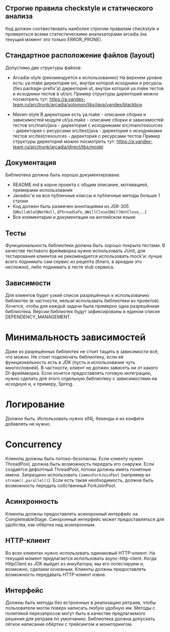 ## Строгие правила checkstyle и статического анализа
Код должен соотвествовать наиболее строгим правилам checkstyle и проверяться всеми статистическими анализаторами arcadia (на текущий момент это только ERROR_PRONE).

## Стандартное расположение файлов (layout)

Допустимо две структуры файлов:

* Arcadia-style (рекомендуется к использованию)
На верхнем уровне есть:
ya.make
директория src, внутри которой исходники и ресурсы (без package-prefix'а)
директория ut, внутри которой ya.make тестов и исходники тестов в ut/src
Пример структуры директорий можно посмотреть тут: https://a.yandex-team.ru/arc/trunk/arcadia/solomon/libs/java/yandex/blackbox

* Maven-style
В директории есть
ya.make - описание сборки и зависимостей модуля
ut/ya.make - описание сборки и зависимостей тестов
src/main/java - директория с исходниками
src/main/resources - директория с ресурсами
src/test/java - директория с исходниками тестов
src/test/resources - директория с ресурсами тестов
Пример структуры директорий можно посмотреть тут: https://a.yandex-team.ru/arc/trunk/arcadia/direct/libs/model

## Документация
Библиотека должна быть хорошо документирована:
- README.md в корне проекта с общим описание, мотивацией, примерами использования
- Javadoc'и на все публичные классы и публичные методы больше 1 строки
- Код должен быть размечен аннотациями из JSR-305 (`@Nullable`/`@NotNull`, `@ThreadSafe`, `@WillClose`/`@WillNotClose`, ...)
- Все комментарии и документации на английском языке

## Тесты
Функциональность библиотеки должна быть хорошо покрыта тестами. В качестве тестового фреймворка нужно использовать JUnit, для тестирования клиентов не рекомендуется использовать mock'и: лучше всего поднимать сам сервис из рецепта (благо, в аркадии это несложно), либо поднимать в тесте stub сервиса.

## Зависимости
Для клиентов будет узкий список разрешённых к использованию библиотек (в частности, нельзя использвать библиотеки из проектов). Хочется, чтобы для каждой задачи была примерно одна разрешённая библиотека. Версии библиотек будут зафиксированы в едином списке DEPENDENCY_MANAGEMENT.

# Минимальность зависимостей
Даже из разрешённых библиотек не стоит тащить в зависимости всё, что можно. Не стоит подключать библиотеку, если её функциональность есть в JDK (пусть и использование чуть многословней). В частности, клиент не должен зависеть ни от какого DI-фреймворка. Если хочется предоставлять готовую интеграцию, нужно сделать для этого отдельную библиотеку с зависимостями на исходную и, к примеру, Spring.

# Логирование
Должно быть. Использовать нужно slf4j, бекенды и их конфиги добавлять не нужно.

# Concurrency
Клиенты должны быть потоко-безопасны.
Если клиенту нужен ThreadPool, должна быть возможность передать его снаружи.
Если создаётся дефолтный ThreadPool, потоки должны иметь понятные имена.
Запрещено использовать `CommonForkJoinPool` (например из `stream().parallel()`). Если есть такая необходимость, должна быть возможность передать собственный ForkJoinPool.

## Асинхронность
Клиенты должны предоставлять асинхронный интерфейс на CompleteableStage.
Синхронный интерфейс может предоставляться для удобства, как обёртка над асинхронным.

## HTTP-клиент
Во всех клиентах нужно использовать одинаковый HTTP-клиент.
На текущий момент предлагается использовать async-http-client.
Когда HttpClient из JDK выйдет из инкубатора, мы его потестируем и, возможно, сделаем основным.
Клиенты должны предоставлять возможность передавать HTTP-клиент извне.

## Интерфейс
Должны быть методы без встроенных в реализацию ретраев, чтобы пользователи могли поверх написать любую удобную им.
Методы с политикой перезапросов могут быть в качестве предлагаемого решения для ретраев по умолчанию.
Библиотека должна допускать лёгкое написание обёртки с трейсингом и мониторингом.
